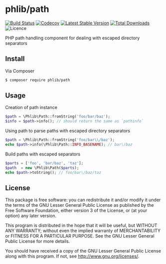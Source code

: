 # phlib/path

[![Build Status](https://img.shields.io/travis/phlib/path/master.svg?style=flat-square)](https://travis-ci.org/phlib/path)
[![Codecov](https://img.shields.io/codecov/c/github/phlib/path.svg)](https://codecov.io/gh/phlib/path)
[![Latest Stable Version](https://img.shields.io/packagist/v/phlib/path.svg?style=flat-square)](https://packagist.org/packages/phlib/path)
[![Total Downloads](https://img.shields.io/packagist/dt/phlib/path.svg?style=flat-square)](https://packagist.org/packages/phlib/path)
![Licence](https://img.shields.io/github/license/phlib/path.svg)

PHP path handling component for dealing with escaped directory separators

## Install

Via Composer

``` bash
$ composer require phlib/path
```

## Usage

Creation of path instance

``` php
$path = \Phlib\Path::fromString('foo/bar/baz');
$info = $path->info(); // should return the same as `pathinfo`
```

Using path to parse paths with escaped directory separators 

``` php
$path = \Phlib\Path::fromString('foo/bar\\/baz');
echo $path->info(\Phlib\Path::INFO_BASENAME); // bar\/baz
```

Build paths with escaped separators

``` php
$parts = ['foo', 'bar/baz', 'taz'];
$path  = new \Phlib\Path($parts);
echo $path->toString(); // foo/bar\/baz/taz
```

## License

This package is free software: you can redistribute it and/or modify
it under the terms of the GNU Lesser General Public License as published by
the Free Software Foundation, either version 3 of the License, or
(at your option) any later version.

This program is distributed in the hope that it will be useful,
but WITHOUT ANY WARRANTY; without even the implied warranty of
MERCHANTABILITY or FITNESS FOR A PARTICULAR PURPOSE.  See the
GNU Lesser General Public License for more details.

You should have received a copy of the GNU Lesser General Public License
along with this program.  If not, see <http://www.gnu.org/licenses/>.
